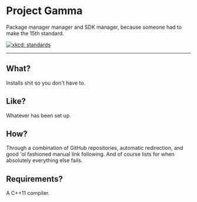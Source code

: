 # Project Gamma

Package manager manager and SDK manager, because someone had to make the 15th standard.

[![xkcd: standards][1]][1]

---

## What?

Installs shit so you don't have to.

## Like?

Whatever has been set up.

## How?

Through a combination of GitHub repositories, automatic redirection, and good 'ol fashioned manual link following. And of course lists for when absolutely everything else fails.

## Requirements?

A C++11 compiler.

[1]: https://imgs.xkcd.com/comics/standards.png
